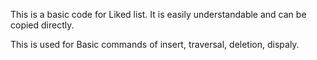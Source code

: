 This is a basic code for Liked list.
It is easily understandable and can be copied directly.

This is used for Basic commands of insert, traversal, deletion, dispaly.
